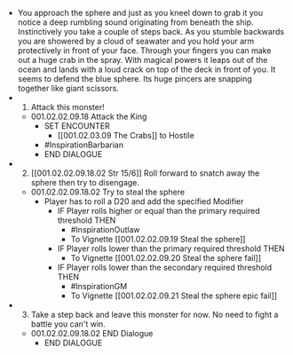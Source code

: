 - You approach the sphere and just as you kneel down to grab it you notice a deep rumbling sound originating from beneath the ship. Instinctively you take a couple of steps back. As you stumble backwards you are showered by a cloud of seawater and you hold your arm protectively in front of your face. Through your fingers you can make out a huge crab in the spray. With magical powers it leaps out of the ocean and lands with a loud crack on top of the deck in front of you. It seems to defend the blue sphere. Its huge pincers are snapping together like giant scissors.
- 1. Attack this monster!
	- 001.02.02.09.18 Attack the King
		- SET ENCOUNTER
			- [[001.02.03.09 The Crabs]] to Hostile
		- #InspirationBarbarian
		- END DIALOGUE
- 2. [[001.02.02.09.18.02 Str 15/6]] Roll forward to snatch away the sphere then try to disengage.
	- 001.02.02.09.18.02 Try to steal the sphere
		- Player has to roll a D20 and add the specified Modifier
			- IF Player rolls higher or equal than the primary required threshold THEN
				- #InspirationOutlaw
				- To Vignette [[001.02.02.09.19 Steal the sphere]]
			- IF Player rolls lower than the primary required threshold THEN
				- To Vignette [[001.02.02.09.20 Steal the sphere fail]]
			- IF Player rolls lower than the secondary required threshold THEN
				- #InspirationGM
				- To Vignette [[001.02.02.09.21 Steal the sphere epic fail]]
- 3. Take a step back and leave this monster for now. No need to fight a battle you can't win.
	- 001.02.02.09.18.02 END Dialogue
		- END DIALOGUE